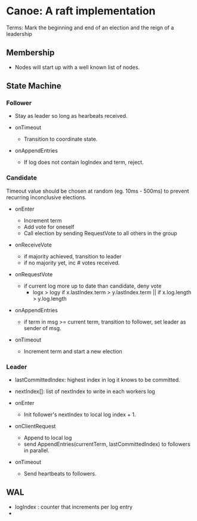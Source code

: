 # Canoe: A raft implementation

Terms: Mark the beginning and end of an election and the reign of a leadership

## Membership

- Nodes will start up with a well known list of nodes.

## State Machine

### Follower

- Stay as leader so long as hearbeats received.
- onTimeout
  - Transition to coordinate state.

- onAppendEntries
  - If log does not contain logIndex and term, reject.

### Candidate
Timeout value should be chosen at random (eg. 10ms - 500ms) to prevent recurring
inconclusive elections.

- onEnter
  - Increment term
  - Add vote for oneself
  - Call election by sending RequestVote to all others in the group

- onReceiveVote
  - if majority achieved, transition to leader
  - if no majority yet, inc # votes received.

- onRequestVote
  - if current log more up to date than candidate, deny vote
    - logx > logy if x.lastIndex.term > y.lastIndex.term || if x.log.length > y.log.length

- onAppendEntries
  - if term in msg >= current term, transition to follower, set leader as sender of msg.

- onTimeout
  - Increment term and start a new election

### Leader

- lastCommittedIndex: highest index in log it knows to be committed.
- nextIndex[]: list of nextIndex to write in each workers log


- onEnter
  - Init follower's nextIndex to local log index + 1.

- onClientRequest
  - Append to local log
  - send AppendEntries(currentTerm, lastCommittedIndex) to followers in parallel.

- onTimeout
  - Send heartbeats to followers.


## WAL

- logIndex : counter that increments per log entry
- 

